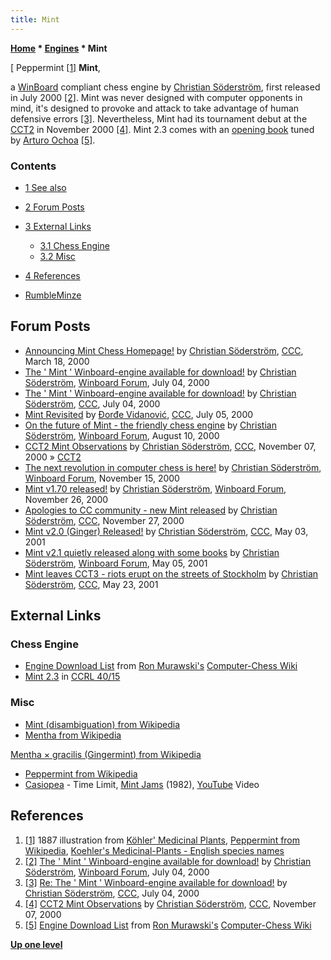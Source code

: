 ```yaml
---
title: Mint
---
```

**[Home](Home "Home") \* [Engines](Engines "Engines") \* Mint**



[ Peppermint <a id="cite-note-1" href="#cite-ref-1">[1]</a>
**Mint**,  

a [WinBoard](WinBoard "WinBoard") compliant chess engine by [Christian Söderström](Christian_S%C3%B6derstr%C3%B6m "Christian Söderström"), first released in July 2000 
<a id="cite-note-2" href="#cite-ref-2">[2]</a>. 
Mint was never designed with computer opponents in mind, it's designed to provoke and attack to take advantage of human defensive errors <a id="cite-note-3" href="#cite-ref-3">[3]</a>. 
Nevertheless, Mint had its tournament debut at the [CCT2](CCT2 "CCT2") in November 2000 <a id="cite-note-4" href="#cite-ref-4">[4]</a>. 
Mint 2.3 comes with an [opening book](Opening_Book "Opening Book") tuned by [Arturo Ochoa](Arturo_Ochoa "Arturo Ochoa") <a id="cite-note-5" href="#cite-ref-5">[5]</a>.



### Contents


* [1 See also](#see-also)
* [2 Forum Posts](#forum-posts)
* [3 External Links](#external-links)
	+ [3.1 Chess Engine](#chess-engine)
	+ [3.2 Misc](#misc)
* [4 References](#references)






* [RumbleMinze](RumbleMinze "RumbleMinze")


## Forum Posts


* [Announcing Mint Chess Homepage!](https://www.stmintz.com/ccc/index.php?id=102399) by [Christian Söderström](Christian_S%C3%B6derstr%C3%B6m "Christian Söderström"), [CCC](CCC "CCC"), March 18, 2000
* [The ' Mint ' Winboard-engine available for download!](http://www.open-aurec.com/wbforum/viewtopic.php?t=31905&p=120646) by [Christian Söderström](Christian_S%C3%B6derstr%C3%B6m "Christian Söderström"), [Winboard Forum](Computer_Chess_Forums "Computer Chess Forums"), July 04, 2000
* [The ' Mint ' Winboard-engine available for download!](https://www.stmintz.com/ccc/index.php?id=117693) by [Christian Söderström](Christian_S%C3%B6derstr%C3%B6m "Christian Söderström"), [CCC](CCC "CCC"), July 04, 2000
* [Mint Revisited](https://www.stmintz.com/ccc/index.php?id=117830) by [Đorđe Vidanović](%C4%90or%C4%91e_Vidanovi%C4%87 "Đorđe Vidanović"), [CCC](CCC "CCC"), July 05, 2000
* [On the future of Mint - the friendly chess engine](http://www.open-aurec.com/wbforum/viewtopic.php?t=32203&p=121809) by [Christian Söderström](Christian_S%C3%B6derstr%C3%B6m "Christian Söderström"), [Winboard Forum](Computer_Chess_Forums "Computer Chess Forums"), August 10, 2000
* [CCT2 Mint Observations](https://www.stmintz.com/ccc/index.php?id=137129) by [Christian Söderström](Christian_S%C3%B6derstr%C3%B6m "Christian Söderström"), [CCC](CCC "CCC"), November 07, 2000 » [CCT2](CCT2 "CCT2")
* [The next revolution in computer chess is here!](http://www.open-aurec.com/wbforum/viewtopic.php?f=18&t=32658) by [Christian Söderström](Christian_S%C3%B6derstr%C3%B6m "Christian Söderström"), [Winboard Forum](Computer_Chess_Forums "Computer Chess Forums"), November 15, 2000
* [Mint v1.70 released!](http://www.open-aurec.com/wbforum/viewtopic.php?t=32710&p=123770) by [Christian Söderström](Christian_S%C3%B6derstr%C3%B6m "Christian Söderström"), [Winboard Forum](Computer_Chess_Forums "Computer Chess Forums"), November 26, 2000
* [Apologies to CC community - new Mint released](https://www.stmintz.com/ccc/index.php?id=141516) by [Christian Söderström](Christian_S%C3%B6derstr%C3%B6m "Christian Söderström"), [CCC](CCC "CCC"), November 27, 2000
* [Mint v2.0 (Ginger) Released!](https://www.stmintz.com/ccc/index.php?id=167730) by [Christian Söderström](Christian_S%C3%B6derstr%C3%B6m "Christian Söderström"), [CCC](CCC "CCC"), May 03, 2001
* [Mint v2.1 quietly released along with some books](http://www.open-aurec.com/wbforum/viewtopic.php?t=33729&p=127679) by [Christian Söderström](Christian_S%C3%B6derstr%C3%B6m "Christian Söderström"), [Winboard Forum](Computer_Chess_Forums "Computer Chess Forums"), May 05, 2001
* [Mint leaves CCT3 - riots erupt on the streets of Stockholm](https://www.stmintz.com/ccc/index.php?id=171228) by [Christian Söderström](Christian_S%C3%B6derstr%C3%B6m "Christian Söderström"), [CCC](CCC "CCC"), May 23, 2001


## External Links


### Chess Engine


* [Engine Download List](http://www.computer-chess.org/doku.php?id=computer_chess:wiki:download:engine_download_list) from [Ron Murawski's](Ron_Murawski "Ron Murawski") [Computer-Chess Wiki](http://computer-chess.org/doku.php?id=home)
* [Mint 2.3](http://ccrl.chessdom.com/ccrl/4040/cgi/engine_details.cgi?print=Details&each_game=1&eng=Mint%202.3) in [CCRL 40/15](CCRL "CCRL")


### Misc


* [Mint (disambiguation) from Wikipedia](https://en.wikipedia.org/wiki/Mint)
* [Mentha from Wikipedia](https://en.wikipedia.org/wiki/Mentha)


 [Mentha × gracilis (Gingermint) from Wikipedia](https://en.wikipedia.org/wiki/Mentha_%C3%97_gracilis)
* [Peppermint from Wikipedia](https://en.wikipedia.org/wiki/Peppermint)
* [Casiopea](Category:Casiopea "Category:Casiopea") - Time Limit, [Mint Jams](https://en.wikipedia.org/wiki/Mint_Jams) (1982), [YouTube](https://en.wikipedia.org/wiki/YouTube) Video


 
## References


1. <a id="cite-ref-1" href="#cite-note-1">[1]</a> 1887 illustration from [Köhler' Medicinal Plants](https://en.wikipedia.org/wiki/K%C3%B6hler%27s_Medicinal_Plants), [Peppermint from Wikipedia](https://en.wikipedia.org/wiki/Peppermint), [Koehler's Medicinal-Plants - English species names](http://pharm1.pharmazie.uni-greifswald.de/allgemei/koehler/koeh-eng.htm)
2. <a id="cite-ref-2" href="#cite-note-2">[2]</a> [The ' Mint ' Winboard-engine available for download!](http://www.open-aurec.com/wbforum/viewtopic.php?t=31905&p=120646) by [Christian Söderström](Christian_S%C3%B6derstr%C3%B6m "Christian Söderström"), [Winboard Forum](Computer_Chess_Forums "Computer Chess Forums"), July 04, 2000
3. <a id="cite-ref-3" href="#cite-note-3">[3]</a> [Re: The ' Mint ' Winboard-engine available for download!](https://www.stmintz.com/ccc/index.php?id=117729) by [Christian Söderström](Christian_S%C3%B6derstr%C3%B6m "Christian Söderström"), [CCC](CCC "CCC"), July 04, 2000
4. <a id="cite-ref-4" href="#cite-note-4">[4]</a> [CCT2 Mint Observations](https://www.stmintz.com/ccc/index.php?id=137129) by [Christian Söderström](Christian_S%C3%B6derstr%C3%B6m "Christian Söderström"), [CCC](CCC "CCC"), November 07, 2000
5. <a id="cite-ref-5" href="#cite-note-5">[5]</a> [Engine Download List](http://www.computer-chess.org/doku.php?id=computer_chess:wiki:download:engine_download_list) from [Ron Murawski's](Ron_Murawski "Ron Murawski") [Computer-Chess Wiki](http://computer-chess.org/doku.php?id=home)

**[Up one level](Engines "Engines")**







 
